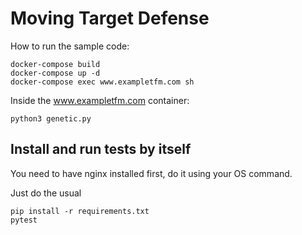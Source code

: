 # Moving Target Defense

How to run the sample code:

```
docker-compose build
docker-compose up -d
docker-compose exec www.exampletfm.com sh
```

Inside the www.exampletfm.com container:
```
python3 genetic.py
```

## Install and run tests by itself

You need to have nginx installed first, do it using your OS command.

Just do the usual

    pip install -r requirements.txt
    pytest
